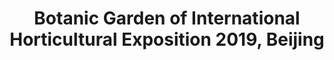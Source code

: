 ---
layout: page
title: Botanic Garden of International Horticultural Exposition 2019, Beijing
description: Architecture Internship
img: assets/img/botanical.jpeg
redirect: http://www.urbanus.com.cn/projects/2019-beijing-botanic-garden/?lang=en
importance: 15
category: Architecture and Landscape Design
---